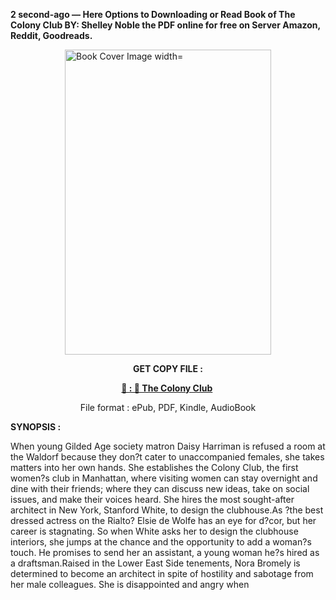 <p><strong>2 second-ago &mdash; Here Options to Downloading or Read Book of The Colony Club BY: Shelley Noble the PDF online for free on Server Amazon, Reddit, Goodreads.</strong></p><p><a href="https://uk.ebookarea.xyz/?book=199531901-the-colony-club"><img style="display: block; margin-left: auto; margin-right: auto;" src="https://i.gr-assets.com/images/S/compressed.photo.goodreads.com/books/1714442871l/199531901.jpg" alt="Book Cover Image width=" width="330" height="488" /></a></p><p style="text-align: center;"><strong>GET COPY FILE :</strong></p><p style="text-align: center;"><strong><a href="https://uk.ebookarea.xyz/?book=199531901-the-colony-club" target="_blank" rel="noopener">📢 : 🔗 The Colony Club</a>&nbsp;</strong></p><p style="text-align: center;">File format : ePub, PDF, Kindle, AudioBook</p><p><strong>SYNOPSIS :</strong></p><p>When young Gilded Age society matron Daisy Harriman is refused a room at the Waldorf because they don?t cater to unaccompanied females, she takes matters into her own hands. She establishes the Colony Club, the first women?s club in Manhattan, where visiting women can stay overnight and dine with their friends; where they can discuss new ideas, take on social issues, and make their voices heard. She hires the most sought-after architect in New York, Stanford White, to design the clubhouse.As ?the best dressed actress on the Rialto? Elsie de Wolfe has an eye for d?cor, but her career is stagnating. So when White asks her to design the clubhouse interiors, she jumps at the chance and the opportunity to add a woman?s touch. He promises to send her an assistant, a young woman he?s hired as a draftsman.Raised in the Lower East Side tenements, Nora Bromely is determined to become an architect in spite of hostility and sabotage from her male colleagues. She is disappointed and angry when </p>
